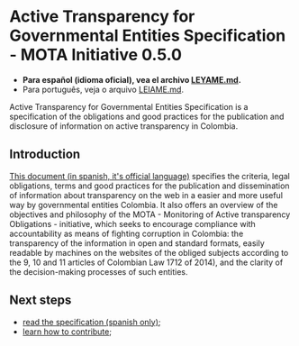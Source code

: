 # Active Transparency for Governmental Entities Specification - MOTA Initiative 0.5.0

- **Para español (idioma oficial), vea el archivo [LEYAME.md](LEYAME.md).**
- Para português, veja o arquivo [LEIAME.md](LEIAME.md).

Active Transparency for Governmental Entities Specification is a specification of the obligations and good practices for the publication and disclosure of information on active transparency in Colombia.

## Introduction

[This document (in spanish, it's official language)](mota-active-transparency-specification.md) specifies the criteria, legal obligations, terms and good practices for the publication and dissemination of information about transparency on the web in a easier and more useful way by governmental entities Colombia. It also offers an overview of the objectives and philosophy of the MOTA - Monitoring of Active transparency Obligations - initiative, which seeks to encourage compliance with accountability as means of fighting corruption in Colombia: the transparency of the information in open and standard  formats, easily readable by machines on the websites of the obliged subjects according to the 9, 10 and 11 articles of Colombian Law 1712 of 2014), and the clarity of the decision-making processes of such entities.

## Next steps

- [read the specification (spanish only)](mota-active-transparency-specification.md);
- [learn how to contribute](CONTRIBUTING.md);
